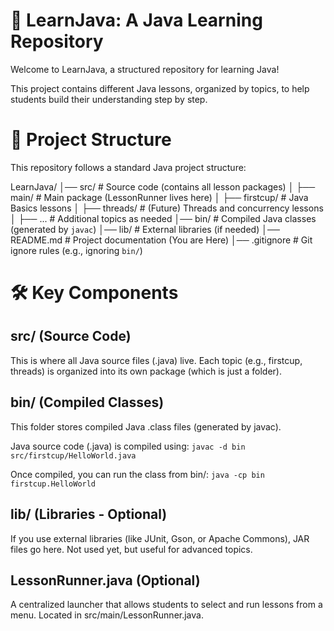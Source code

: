 # 📘 LearnJava: A Java Learning Repository

Welcome to LearnJava, a structured repository for learning Java!

This project contains different Java lessons, organized by topics, to help students build their understanding step by step.

# 📂 Project Structure

This repository follows a standard Java project structure:

LearnJava/
│── src/ # Source code (contains all lesson packages)
│ ├── main/ # Main package (LessonRunner lives here)
│ ├── firstcup/ # Java Basics lessons
│ ├── threads/ # (Future) Threads and concurrency lessons
│ ├── ... # Additional topics as needed
│── bin/ # Compiled Java classes (generated by `javac`)
│── lib/ # External libraries (if needed)
│── README.md # Project documentation (You are Here)
│── .gitignore # Git ignore rules (e.g., ignoring `bin/`)

# 🛠️ Key Components

## src/ (Source Code)

This is where all Java source files (.java) live.
Each topic (e.g., firstcup, threads) is organized into its own package (which is just a folder).

## bin/ (Compiled Classes)

This folder stores compiled Java .class files (generated by javac).

Java source code (.java) is compiled using:
`javac -d bin src/firstcup/HelloWorld.java`

Once compiled, you can run the class from bin/:
`java -cp bin firstcup.HelloWorld`

## lib/ (Libraries - Optional)

If you use external libraries (like JUnit, Gson, or Apache Commons), JAR files go here.
Not used yet, but useful for advanced topics.

## LessonRunner.java (Optional)

A centralized launcher that allows students to select and run lessons from a menu.
Located in src/main/LessonRunner.java.
